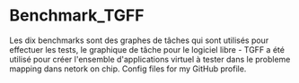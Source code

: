 # Benchmark_TGFF
Les dix benchmarks sont des graphes de tâches qui sont utilisés pour effectuer les tests, le 
graphique de tâche pour le logiciel libre - TGFF a été utilisé pour créer l'ensemble d'applications virtuel
à tester dans le probleme mapping dans netork on chip.
Config files for my GitHub profile.
